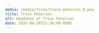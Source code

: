 ```yaml
---
media: /media/files/trace-peterson_0.png
title: Trace Peterson
alt: Headshot of Trace Peterson
date: 2020-06-26T15:36:00-0500
---
```

